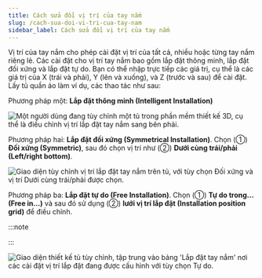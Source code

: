 ```yaml
---
title: Cách sửa đổi vị trí của tay nắm
slug: /cach-sua-doi-vi-tri-cua-tay-nam
sidebar_label: Cách sửa đổi vị trí của tay nắm
---
```


Vị trí của tay nắm cho phép cài đặt vị trí của tất cả, nhiều hoặc từng tay nắm riêng lẻ. Các cài đặt cho vị trí tay nắm bao gồm lắp đặt thông minh, lắp đặt đối xứng và lắp đặt tự do. Bạn có thể nhập trực tiếp các giá trị, cụ thể là các giá trị của X (trái và phải), Y (lên và xuống), và Z (trước và sau) để cài đặt. Lấy tủ quần áo làm ví dụ, các thao tác như sau:

Phương pháp một: **Lắp đặt thông minh (Intelligent Installation)**

![Một người dùng đang tùy chỉnh một tủ trong phần mềm thiết kế 3D, cụ thể là điều chỉnh vị trí lắp đặt tay nắm sang bên phải.](https://storage.googleapis.com/jegavn_kb/images/8e8083aa-b8ff-461c-8e60-0e9cac197e35.png)

Phương pháp hai: **Lắp đặt đối xứng (Symmetrical Installation)**. Chọn (①) **Đối xứng (Symmetric)**, sau đó chọn vị trí như (②) **Dưới cùng trái/phải (Left/right bottom)**.

![Giao diện tùy chỉnh vị trí lắp đặt tay nắm trên tủ, với tùy chọn Đối xứng và vị trí Dưới cùng trái/phải được chọn.](https://storage.googleapis.com/jegavn_kb/images/af5ca401-3c9a-4c99-b209-0022f3fe29cf.png)

Phương pháp ba: **Lắp đặt tự do (Free Installation)**. Chọn (①) **Tự do trong... (Free in...)** và sau đó sử dụng (②) **lưới vị trí lắp đặt (Installation position grid)** để điều chỉnh.

:::note

:::

![Giao diện thiết kế tủ tùy chỉnh, tập trung vào bảng 'Lắp đặt tay nắm' nơi các cài đặt vị trí lắp đặt đang được cấu hình với tùy chọn Tự do.](https://storage.googleapis.com/jegavn_kb/images/ee561107-415a-41f9-8fd6-af117e96ab6d.png)